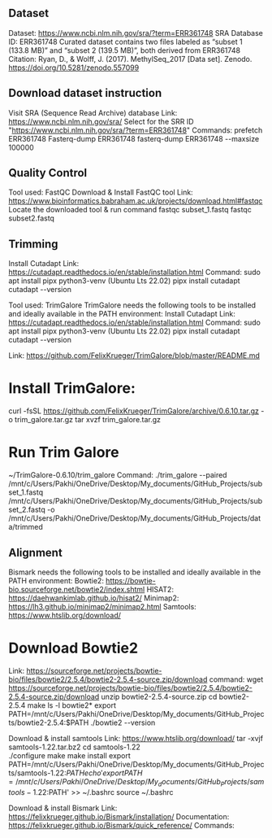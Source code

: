 ## Dataset

Dataset: https://www.ncbi.nlm.nih.gov/sra/?term=ERR361748
SRA Database ID: ERR361748
Curated dataset contains two files labeled as “subset 1 (133.8 MB)” and “subset 2 (139.5 MB)”, both derived from ERR361748
Citation: Ryan, D., & Wolff, J. (2017). MethylSeq_2017 [Data set]. Zenodo. https://doi.org/10.5281/zenodo.557099

## Download dataset instruction
Visit SRA (Sequence Read Archive) database 
Link: https://www.ncbi.nlm.nih.gov/sra/
Select for the SRR ID "https://www.ncbi.nlm.nih.gov/sra/?term=ERR361748"
Commands: 
prefetch ERR361748
Fasterq-dump ERR361748
fasterq-dump ERR361748 --maxsize 100000

## Quality Control
Tool used: FastQC
Download & Install FastQC tool 
Link: https://www.bioinformatics.babraham.ac.uk/projects/download.html#fastqc
Locate the downloaded tool & run command 
fastqc subset_1.fastq
fastqc subset2.fastq

## Trimming
Install Cutadapt 
Link: https://cutadapt.readthedocs.io/en/stable/installation.html
Command: 
sudo apt install pipx python3-venv (Ubuntu Lts 22.02)
pipx install cutadapt
cutadapt --version

Tool used: TrimGalore 
TrimGalore needs the following tools to be installed and ideally available in the PATH environment:
Install Cutadapt 
Link: https://cutadapt.readthedocs.io/en/stable/installation.html
Command: 
sudo apt install pipx python3-venv (Ubuntu Lts 22.02)
pipx install cutadapt
cutadapt --version

Link: https://github.com/FelixKrueger/TrimGalore/blob/master/README.md
# Install TrimGalore: 
curl -fsSL https://github.com/FelixKrueger/TrimGalore/archive/0.6.10.tar.gz -o trim_galore.tar.gz
tar xvzf trim_galore.tar.gz
# Run Trim Galore
~/TrimGalore-0.6.10/trim_galore
Command: ./trim_galore --paired /mnt/c/Users/Pakhi/OneDrive/Desktop/My_documents/GitHub_Projects/subset_1.fastq /mnt/c/Users/Pakhi/OneDrive/Desktop/My_documents/GitHub_Projects/subset_2.fastq -o /mnt/c/Users/Pakhi/OneDrive/Desktop/My_documents/GitHub_Projects/data/trimmed

## Alignment
Bismark needs the following tools to be installed and ideally available in the PATH environment:
Bowtie2: https://bowtie-bio.sourceforge.net/bowtie2/index.shtml
HISAT2: https://daehwankimlab.github.io/hisat2/
Minimap2: https://lh3.github.io/minimap2/minimap2.html
Samtools: https://www.htslib.org/download/

# Download Bowtie2 
Link: https://sourceforge.net/projects/bowtie-bio/files/bowtie2/2.5.4/bowtie2-2.5.4-source.zip/download
command: wget https://sourceforge.net/projects/bowtie-bio/files/bowtie2/2.5.4/bowtie2-2.5.4-source.zip/download
unzip bowtie2-2.5.4-source.zip
cd bowtie2-2.5.4
make
ls -l bowtie2*
export PATH=/mnt/c/Users/Pakhi/OneDrive/Desktop/My_documents/GitHub_Projects/bowtie2-2.5.4:$PATH
./bowtie2 --version

Download & install samtools
Link: https://www.htslib.org/download/
tar -xvjf samtools-1.22.tar.bz2
cd samtools-1.22   
./configure 
make
make install
export PATH=/mnt/c/Users/Pakhi/OneDrive/Desktop/My_documents/GitHub_Projects/samtools-1.22:$PATH
echo 'export PATH=/mnt/c/Users/Pakhi/OneDrive/Desktop/My_documents/GitHub_Projects/samtools-1.22:$PATH' >> ~/.bashrc
source ~/.bashrc

Download & install Bismark
Link: https://felixkrueger.github.io/Bismark/installation/
Documentation: https://felixkrueger.github.io/Bismark/quick_reference/
Commands:





